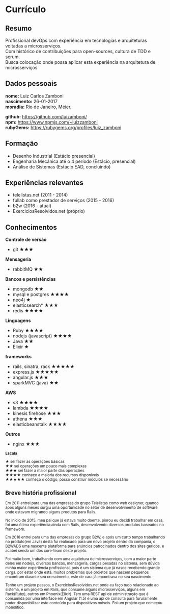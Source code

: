 Currículo
===

## Resumo

  Profissional devOps com experiência em tecnologias e arquiteturas voltadas a microsserviços.  
  Com histórico de contribuições para open-sources, cultura de TDD e scrum.  
  Busca colocação onde possa aplicar esta experiência na arquitetura de microsserviços

## Dados pessoais

**nome:** Luiz Carlos Zamboni  
**nascimento:** 26-01-2017  
**moradia:** Rio de Janeiro, Méier.  

**github:** https://github.com/luizamboni/  
**npm:** https://www.npmjs.com/~luizzamboni  
**rubyGems:** https://rubygems.org/profiles/luiz_zamboni  

## Formação

  - Desenho Industrial (Estácio presencial)
  - Engenharia Mecânica até o 4 período (Estácio, presencial) 
  - Análise de Sistemas (Estácio EAD, concluíndo)

## Experiências relevantes

  - telelistas.net (2011 - 2014)
  - fullab como prestador de serviços (2015 - 2016) 
  - b2w (2016 - atual)
  - ExerciciosResolvidos.net (próprio)

## Conhecimentos

**Controle de versão**
  - git ★★★

**Mensageria**
  - rabbitMQ ★★

**Bancos e persistências**

  - mongodb ★★
  - mysql e postgres ★★★★
  - neo4j ★
  - elasticsearch* ★★★
  - redis ★★★★

**Linguagens**
  
  - Ruby ★★★★
  - nodejs (javascript) ★★★★
  - Java ★★
  - Elixir ★

**frameworks**

  - rails, sinatra, rack ★★★★★
  - express.js ★★★★★
  - angular.js ★★★
  - sparkMVC (java) ★★

**AWS**

  - s3 ★★★★
  - lambda ★★★★
  - kinesis firehose ★★★
  - athena ★★★
  - elasticbeanstalk ★★★★

**Outros**
  - nginx ★★★


<sub>

**Escala**  

★ sei fazer as operações básicas  
★★ sei operações um pouco mais complexas  
★★★ sei fazer a maior parte das operações  
★★★★ conheço a maioria dos recursos disponíveis  
★★★★★ conheço o código, posso construir módulos se necessário
</sub>

## Breve história profissional

  Em 2011 entrei para uma das empresas do grupo Telelistas como web designer, quando após alguns meses surgiu uma oportunidade no setor de desenvolvimento de software onde estavam migrando alguns produtos para Rails.

  No início de 2015, meu pai que já estava muito doente, piorou eu decidi trabalhar em casa, foi uma ótima experiência ainda com Rails, desenvolvendo diversos produtos baseados no framework.

  Em 2016 entrei para uma das empresas do grupo B2W, e após um curto tempo trabalhando no produto(em Java) desta fui realocado para um novo projeto dentro da compania, o B2WADS uma nascente plataforma para anúncios patrocinados dentro dos sites geridos, e acabei sendo um dos core-team deste projeto.

  Foi muito bom, trabalhando com uma aquitetura de microsserviços, com a maior parte deles em nodejs, diversos bancos, mensageria, cargas pesadas no sistema, sem dúvida minha maior experiência profissional, pois é um sistema que já nasce recebendo grande carga, por estar onde está, muitos problemas que projetos que nascem pequenos encontram durante seu crescimento, este de cara já encontrava no seu nascimento.

  Tenho um projeto pessoa, o ExerciciosResolvidos.net onde eu faço tudo relacionado ao sistema, é um projeto em Rails, que consume alguns microsserviços, alguns em Rack(Ruby), outros em Phoenix(Elixir).
  Tem uma REST api de edministração que é consumida por uma interface em Angular (1.5) e uma api de consulta para fururamente poder disponibilizar este conteúdo para dispositivos móveis. Foi um projeto que começou monolítico.